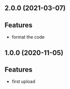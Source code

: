 ## 2.0.0 (2021-03-07)

## Features

- format the code

## 1.0.0 (2020-11-05)

## Features

- first upload